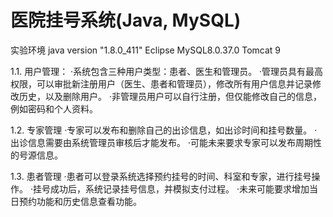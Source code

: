 # 医院挂号系统(Java, MySQL)
实验环境
java version "1.8.0_411"
Eclipse
MySQL8.0.37.0
Tomcat 9

1.1.	用户管理：
·系统包含三种用户类型：患者、医生和管理员。
·管理员具有最高权限，可以审批新注册用户（医生、患者和管理员），修改所有用户信息并记录修改历史，以及删除用户。
·非管理员用户可以自行注册，但仅能修改自己的信息，例如密码和个人资料。

1.2.	专家管理
·专家可以发布和删除自己的出诊信息，如出诊时间和挂号数量。
·出诊信息需要由系统管理员审核后才能发布。
·可能未来要求专家可以发布周期性的号源信息。

1.3.	患者管理
·患者可以登录系统选择预约挂号的时间、科室和专家，进行挂号操作。
·挂号成功后，系统记录挂号信息，并模拟支付过程。
·未来可能要求增加当日预约功能和历史信息查看功能。
